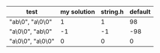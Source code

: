 | test           | my solution | string.h | default |
|----------------|-------------|----------|---------|
|"ab\0", "a\0\0" |            1|         1|       98|
|"a\0\0", "ab\0" |           -1|        -1|      -98|
|"a\0\0", "a\0\0"|            0|         0|        0|